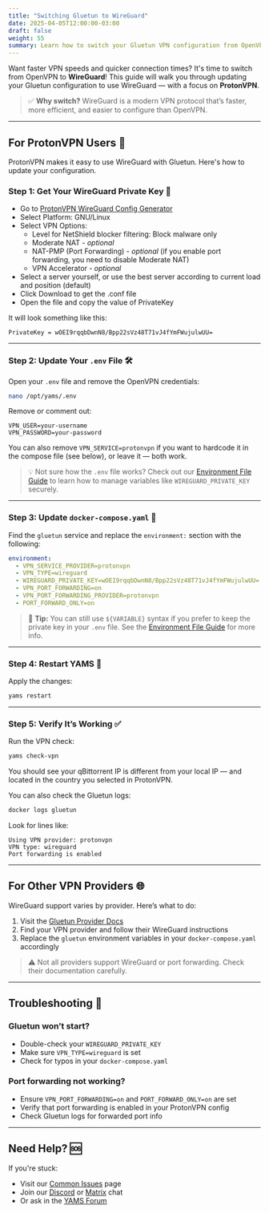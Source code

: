```yaml
---
title: "Switching Gluetun to WireGuard"
date: 2025-04-05T12:00:00-03:00
draft: false
weight: 55
summary: Learn how to switch your Gluetun VPN configuration from OpenVPN to WireGuard for faster and more reliable connections.
---
```


Want faster VPN speeds and quicker connection times? It's time to switch from OpenVPN to **WireGuard**! This guide will walk you through updating your Gluetun configuration to use WireGuard — with a focus on **ProtonVPN**.

> ✅ **Why switch?** WireGuard is a modern VPN protocol that’s faster, more efficient, and easier to configure than OpenVPN.

---

## For ProtonVPN Users 🚀

ProtonVPN makes it easy to use WireGuard with Gluetun. Here's how to update your configuration.

### Step 1: Get Your WireGuard Private Key 🔑

- Go to [ProtonVPN WireGuard Config Generator](https://account.proton.me/u/0/vpn/WireGuard)
- Select Platform: GNU/Linux
- Select VPN Options:
  + Level for NetShield blocker filtering: Block malware only
  + Moderate NAT - _optional_
  + NAT-PMP (Port Forwarding) - _optional_ (if you enable port forwarding, you need to disable Moderate NAT)
  + VPN Accelerator - _optional_
- Select a server yourself, or use the best server according to current load and position (default)
- Click Download to get the .conf file
- Open the file and copy the value of PrivateKey

It will look something like this:
```
PrivateKey = wOEI9rqqbDwnN8/Bpp22sVz48T71vJ4fYmFWujulwUU=
```

---

### Step 2: Update Your `.env` File 🛠️

Open your `.env` file and remove the OpenVPN credentials:

```bash
nano /opt/yams/.env
```

Remove or comment out:
```env
VPN_USER=your-username
VPN_PASSWORD=your-password
```

You can also remove `VPN_SERVICE=protonvpn` if you want to hardcode it in the compose file (see below), or leave it — both work.

> 💡 Not sure how the `.env` file works? Check out our [Environment File Guide](/advanced/env-file/) to learn how to manage variables like `WIREGUARD_PRIVATE_KEY` securely.

---

### Step 3: Update `docker-compose.yaml` 🐳

Find the `gluetun` service and replace the `environment:` section with the following:

```yaml
environment:
  - VPN_SERVICE_PROVIDER=protonvpn
  - VPN_TYPE=wireguard
  - WIREGUARD_PRIVATE_KEY=wOEI9rqqbDwnN8/Bpp22sVz48T71vJ4fYmFWujulwUU=
  - VPN_PORT_FORWARDING=on
  - VPN_PORT_FORWARDING_PROVIDER=protonvpn
  - PORT_FORWARD_ONLY=on
```

> 🧠 **Tip:** You can still use `${VARIABLE}` syntax if you prefer to keep the private key in your `.env` file. See the [Environment File Guide](/advanced/env-file/) for more info.

---

### Step 4: Restart YAMS 🔄

Apply the changes:

```bash
yams restart
```

---

### Step 5: Verify It’s Working ✅

Run the VPN check:

```bash
yams check-vpn
```

You should see your qBittorrent IP is different from your local IP — and located in the country you selected in ProtonVPN.

You can also check the Gluetun logs:

```bash
docker logs gluetun
```

Look for lines like:
```
Using VPN provider: protonvpn
VPN type: wireguard
Port forwarding is enabled
```

---

## For Other VPN Providers 🌐

WireGuard support varies by provider. Here’s what to do:

1. Visit the [Gluetun Provider Docs](https://github.com/qdm12/gluetun-wiki/tree/main/setup/providers)
2. Find your VPN provider and follow their WireGuard instructions
3. Replace the `gluetun` environment variables in your `docker-compose.yaml` accordingly

> ⚠️ Not all providers support WireGuard or port forwarding. Check their documentation carefully.

---

## Troubleshooting 🔧

### Gluetun won’t start?
- Double-check your `WIREGUARD_PRIVATE_KEY`
- Make sure `VPN_TYPE=wireguard` is set
- Check for typos in your `docker-compose.yaml`

### Port forwarding not working?
- Ensure `VPN_PORT_FORWARDING=on` and `PORT_FORWARD_ONLY=on` are set
- Verify that port forwarding is enabled in your ProtonVPN config
- Check Gluetun logs for forwarded port info

---

## Need Help? 🆘

If you're stuck:
- Visit our [Common Issues](/faqs/common-errors/) page
- Join our [Discord](https://discord.gg/Gwae3tNMST) or [Matrix](https://matrix.to/#/#yams-space:rogs.me) chat
- Or ask in the [YAMS Forum](https://forum.yams.media)
